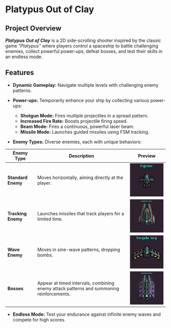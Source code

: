 # Platypus Out of Clay

## Project Overview

***Platypus Out of Clay*** is a 2D side-scrolling shooter inspired by the classic game *"Platypus"* where players control a spaceship to battle challenging enemies, collect powerful power-ups, defeat bosses, and test their skills in an endless mode.

## Features

- **Dynamic Gameplay:** Navigate multiple levels with challenging enemy patterns.
- **Power-ups:** Temporarily enhance your ship by collecting various power-ups:
  - **Shotgun Mode:** Fires multiple projectiles in a spread pattern.
  - **Increased Fire Rate:** Boosts projectile firing speed.
  - **Beam Mode:** Fires a continuous, powerful laser beam.
  - **Missile Mode:** Launches guided missiles using FSM tracking.

- **Enemy Types:** Diverse enemies, each with unique behaviors:

| Enemy Type       | Description                                                         | Preview                      |
|------------------|---------------------------------------------------------------------|------------------------------|
| **Standard Enemy** | Moves horizontally, aiming directly at the player.                  | <img src="Enemy/_Previews/Fighter.gif" width="200"> |
| **Tracking Enemy** | Launches missiles that track players for a limited time.            | <img src="Enemy/_Previews/Battlecruiser.gif" width="200"> |
| **Wave Enemy**     | Moves in sine-wave patterns, dropping bombs.                        | <img src="Enemy/_Previews/Torpedo.gif" width="200"> |
| **Bosses**         | Appear at timed intervals, combining enemy attack patterns and summoning reinforcements. | <img src="Enemy/_Previews/Dreadnought.gif" width="200"> |

- **Endless Mode:** Test your endurance against infinite enemy waves and compete for high scores.
